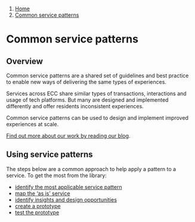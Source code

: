 1.  [Home](/docs/core/contents)
2.	[Common service patterns](#)

# Common service patterns

## Overview
Common service patterns are a shared set of guidelines and best practice to enable new ways of delivering the same types of experiences.

Services across ECC share similar types of transactions, interactions and usage of tech platforms. But many are designed and implemented differently and offer residents inconsistent experiences.

Common service patterns can be used to design and implement improved experiences at scale.

[Find out more about our work by reading our blog](https://servicedesign.blog.essex.gov.uk/tag/service-patterns/).

## Using service patterns

The steps below are a common approach to help apply a pattern to a service. To get the most from the library:

* [identify the most applicable service pattern](docs/documentation/core/common-service-patterns/identify-patterns)
* [map the ‘as is’ service](docs/documentation/core/common-service-patterns/map-as-is)
* [identify insights and design opportunities](docs/documentation/core/common-service-patterns/identify-insights-and-design-opportunities)
* [create a prototype](docs/documentation/core/common-service-patterns/create-a-prototype)
* [test the prototype](docs/documentation/core/common-service-patterns/test-the-prototype)
